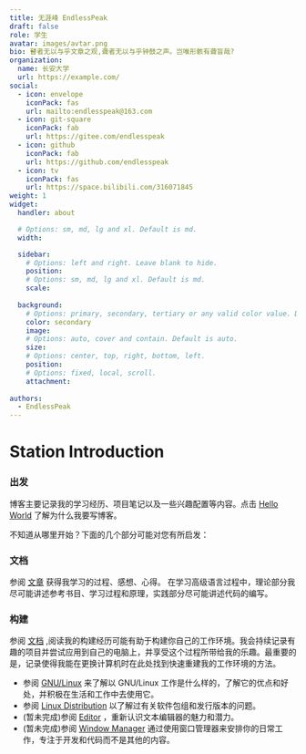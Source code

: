 ```yaml
---
title: 无涯峰 EndlessPeak
draft: false
role: 学生
avatar: images/avtar.png
bio: 瞽者无以与乎文章之观,聋者无以与乎钟鼓之声。岂唯形骸有聋盲哉?
organization:
  name: 长安大学
  url: https://example.com/
social:
  - icon: envelope
    iconPack: fas
    url: mailto:endlesspeak@163.com
  - icon: git-square
    iconPack: fab
    url: https://gitee.com/endlesspeak
  - icon: github
    iconPack: fab
    url: https://github.com/endlesspeak
  - icon: tv
    iconPack: fas
    url: https://space.bilibili.com/316071845
weight: 1
widget:
  handler: about

  # Options: sm, md, lg and xl. Default is md.
  width:

  sidebar:
    # Options: left and right. Leave blank to hide.
    position:
    # Options: sm, md, lg and xl. Default is md.
    scale:
  
  background:
    # Options: primary, secondary, tertiary or any valid color value. Default is primary.
    color: secondary
    image:
    # Options: auto, cover and contain. Default is auto.
    size:
    # Options: center, top, right, bottom, left.
    position:
    # Options: fixed, local, scroll.
    attachment: 
    
authors:
  - EndlessPeak
---
```


# Station Introduction

### 出发

博客主要记录我的学习经历、项目笔记以及一些兴趣配置等内容。点击 [Hello World](/posts/tattle/helloworld-from-blogs-to-life) 了解为什么我要写博客。

不知道从哪里开始？下面的几个部分可能对您有所启发：

### 文档

参阅 [文章](/posts/) 获得我学习的过程、感想、心得。
在学习高级语言过程中，理论部分我尽可能讲述参考书目、学习过程和原理，实践部分尽可能讲述代码的编写。

### 构建

参阅 [文档](/docs) ,阅读我的构建经历可能有助于构建你自己的工作环境。我会持续记录有趣的项目并尝试应用到自己的电脑上，并享受这个过程所带给我的乐趣。最重要的是，记录使得我能在更换计算机时在此处找到快速重建我的工作环境的方法。

- 参阅 [GNU/Linux](/docs/build-doc/operating-system-sum/linux-technology-1-fully-use-linux//) 来了解以 GNU/Linux 工作是什么样的，了解它的优点和好处，并积极在生活和工作中去使用它。
- 参阅 [Linux Distribution](docs/build-doc/operating-system-sum/linux-technology-2-linux-comprehensive-overview/) 以了解过有关软件包组和发行版本的问题。
- (暂未完成)参阅 [Editor]() ，重新认识文本编辑器的魅力和潜力。
- (暂未完成)参阅 [Window Manager]() 通过使用窗口管理器来安排你的日常工作，专注于开发和代码而不是其他的内容。

<p>&nbsp; </p>


